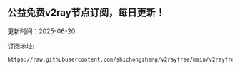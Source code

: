 ## 公益免费v2ray节点订阅，每日更新！
更新时间：2025-06-20

订阅地址:
```
https://raw.githubusercontent.com/shichongzheng/v2rayfree/main/v2rayfree
```
